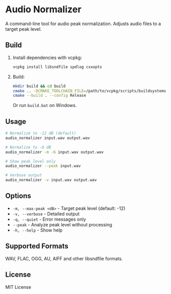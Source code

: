 # Audio Normalizer

A command-line tool for audio peak normalization. Adjusts audio files to a target peak level.

## Build

1. Install dependencies with vcpkg:
   ```bash
   vcpkg install libsndfile spdlog cxxopts
   ```

2. Build:
   ```bash
   mkdir build && cd build
   cmake .. -DCMAKE_TOOLCHAIN_FILE=/path/to/vcpkg/scripts/buildsystems/vcpkg.cmake
   cmake --build . --config Release
   ```
   
   Or run `build.bat` on Windows.

## Usage

```bash
# Normalize to -12 dB (default)
audio_normalizer input.wav output.wav

# Normalize to -6 dB
audio_normalizer -m -6 input.wav output.wav

# Show peak level only
audio_normalizer --peak input.wav

# Verbose output
audio_normalizer -v input.wav output.wav
```

## Options

- `-m, --max-peak <dB>` - Target peak level (default: -12)
- `-v, --verbose` - Detailed output
- `-q, --quiet` - Error messages only
- `--peak` - Analyze peak level without processing
- `-h, --help` - Show help

## Supported Formats

WAV, FLAC, OGG, AU, AIFF and other libsndfile formats.

## License

MIT License
